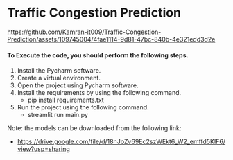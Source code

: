# Traffic Congestion Prediction
https://github.com/Kamran-it009/Traffic-Congestion-Prediction/assets/109745004/4fae1114-9d81-47bc-840b-4e321edd3d2e




#### To Execute the code, you should perform the following steps.
1) Install the Pycharm software.
2) Create a virtual environment.
3) Open the project using Pycharm software.
4) Install the requirements by using the following command.
    * pip install requirements.txt
5) Run the project using the following command.
    * streamlit run main.py

Note: the models can be downloaded from the following link:
* https://drive.google.com/file/d/18nJoZv69Ec2szWEkt6_W2_emffd5KIF6/view?usp=sharing

